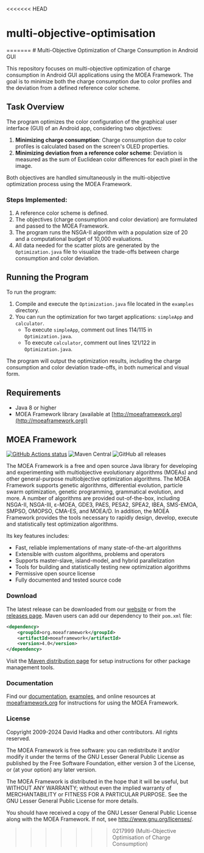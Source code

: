 <<<<<<< HEAD
# multi-objective-optimisation
=======
﻿# Multi-Objective Optimization of Charge Consumption in Android GUI

This repository focuses on multi-objective optimization of charge consumption in Android GUI applications using the MOEA Framework. The goal is to minimize both the charge consumption due to color profiles and the deviation from a defined reference color scheme.

## Task Overview
The program optimizes the color configuration of the graphical user interface (GUI) of an Android app, considering two objectives:
1. **Minimizing charge consumption**: Charge consumption due to color profiles is calculated based on the screen's OLED properties.
2. **Minimizing deviation from a reference color scheme**: Deviation is measured as the sum of Euclidean color differences for each pixel in the image.

Both objectives are handled simultaneously in the multi-objective optimization process using the MOEA Framework.

### Steps Implemented:
1. A reference color scheme is defined.
2. The objectives (charge consumption and color deviation) are formulated and passed to the MOEA Framework.
3. The program runs the NSGA-II algorithm with a population size of 20 and a computational budget of 10,000 evaluations.
4. All data needed for the scatter plots are generated by the `Optimization.java` file to visualize the trade-offs between charge consumption and color deviation.

## Running the Program

To run the program:
1. Compile and execute the `Optimization.java` file located in the `examples` directory.
2. You can run the optimization for two target applications: `simpleApp` and `calculator`.
   - To execute `simpleApp`, comment out lines 114/115 in `Optimization.java`.
   - To execute `calculator`, comment out lines 121/122 in `Optimization.java`.

The program will output the optimization results, including the charge consumption and color deviation trade-offs, in both numerical and visual form.

## Requirements
- Java 8 or higher
- MOEA Framework library (available at [http://moeaframework.org](http://moeaframework.org))


## MOEA Framework ##

﻿<a href="https://github.com/MOEAFramework/MOEAFramework"><img alt="GitHub Actions status" src="https://github.com/MOEAFramework/MOEAFramework/workflows/Tests/badge.svg?branch=master&event=push"></a>
![Maven Central](https://img.shields.io/maven-central/v/org.moeaframework/moeaframework)
![GitHub all releases](https://img.shields.io/github/downloads/MOEAFramework/MOEAFramework/total?label=GitHub%20Downloads)

The MOEA Framework is a free and open source Java library for developing and
experimenting with multiobjective evolutionary algorithms (MOEAs) and other
general-purpose multiobjective optimization algorithms. The MOEA Framework
supports genetic algorithms, differential evolution, particle swarm
optimization, genetic programming, grammatical evolution, and more. A number of
algorithms are provided out-of-the-box, including NSGA-II, NSGA-III, ε-MOEA,
GDE3, PAES, PESA2, SPEA2, IBEA, SMS-EMOA, SMPSO, OMOPSO, CMA-ES, and MOEA/D.
In addition, the MOEA Framework provides the tools necessary
to rapidly design, develop, execute and statistically test optimization
algorithms.

Its key features includes:
  * Fast, reliable implementations of many state-of-the-art algorithms
  * Extensible with custom algorithms, problems and operators
  * Supports master-slave, island-model, and hybrid parallelization
  * Tools for building and statistically testing new optimization algorithms
  * Permissive open source license
  * Fully documented and tested source code

### Download ###

The latest release can be downloaded from our [website](http://moeaframework.org)
or from the [releases page](https://github.com/MOEAFramework/MOEAFramework/releases).
Maven users can add our dependency to their `pom.xml` file:

```xml
<dependency>
    <groupId>org.moeaframework</groupId>
    <artifactId>moeaframework</artifactId>
    <version>4.0</version>
</dependency>
```

Visit the [Maven distribution page](https://search.maven.org/artifact/org.moeaframework/moeaframework/4.0/jar)
for setup instructions for other package management tools.

### Documentation ###

Find our [documentation](docs/README.md), [examples](examples/), and online resources at
[moeaframework.org](http://moeaframework.org) for instructions for using the MOEA Framework.

### License ###

Copyright 2009-2024 David Hadka and other contributors.  All rights reserved.

The MOEA Framework is free software: you can redistribute it and/or modify
it under the terms of the GNU Lesser General Public License as published by
the Free Software Foundation, either version 3 of the License, or (at your
option) any later version.

The MOEA Framework is distributed in the hope that it will be useful, but
WITHOUT ANY WARRANTY; without even the implied warranty of MERCHANTABILITY
or FITNESS FOR A PARTICULAR PURPOSE.  See the GNU Lesser General Public
License for more details.

You should have received a copy of the GNU Lesser General Public License
along with the MOEA Framework.  If not, see <http://www.gnu.org/licenses/>.

>>>>>>> 0217999 (Multi-Objective Optimisation of Charge Consumption)
